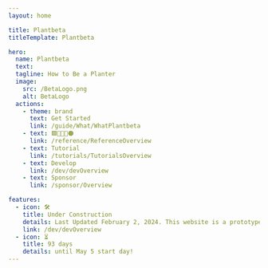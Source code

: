 ```yaml
---
layout: home

title: Plantbeta
titleTemplate: Plantbeta

hero: 
  name: Plantbeta
  text: 
  tagline: How to Be a Planter
  image:
    src: /BetaLogo.png
    alt: BetaLogo
  actions:
    - theme: brand
      text: Get Started
      link: /guide/What/WhatPlantbeta
    - text: 🟩🔺🔷💜🟠
      link: /reference/ReferenceOverview
    - text: Tutorial
      link: /tutorials/TutorialsOverview
    - text: Develop
      link: /dev/devOverview
    - text: Sponsor
      link: /sponsor/Overview

features:
  - icon: 🛠️
    title: Under Construction 
    details: Last Updated February 2, 2024. This website is a prototype, not the final product
    link: /dev/devOverview
  - icon: ⏳
    title: 93 days
    details: until May 5 start day!
---
```


